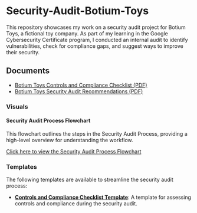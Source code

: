 # Security-Audit-Botium-Toys

This repository showcases my work on a security audit project for Botium Toys, a fictional toy company. As part of my learning in the Google Cybersecurity Certificate program, I conducted an internal audit to identify vulnerabilities, check for compliance gaps, and suggest ways to improve their security.

## Documents
- [Botium Toys Controls and Compliance Checklist (PDF)](Docs/Botium_Toys_Controls_and_Compliance_Checklist.pdf)
- [Botium Toys Security Audit Recommendations (PDF)](Docs/Botium_Toys_Security_Audit_Recommendations.pdf)

### Visuals

#### Security Audit Process Flowchart
This flowchart outlines the steps in the Security Audit Process, providing a high-level overview for understanding the workflow.

[Click here to view the Security Audit Process Flowchart](Visuals/Security_Audit_Process_Flowchart.jpg)

### Templates

The following templates are available to streamline the security audit process:

- **[Controls and Compliance Checklist Template](Templates/Security_Audit_Checklist_Template.md)**: A template for assessing controls and compliance during the security audit.



